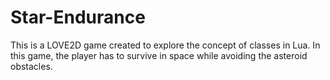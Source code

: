 # Star-Endurance
This is a LOVE2D game created to explore the concept of classes in Lua. In this game, the player has to survive in space while avoiding the asteroid obstacles.
